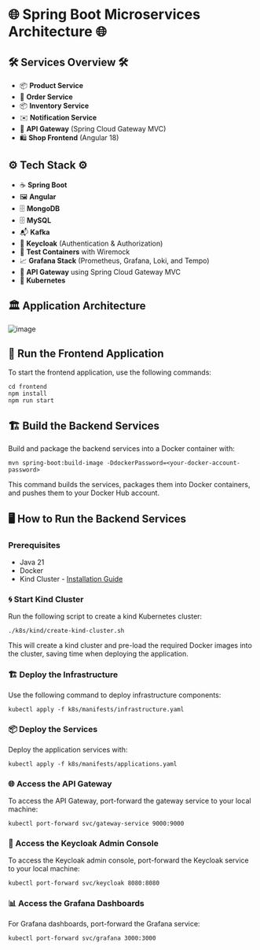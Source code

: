 
# 🌐 Spring Boot Microservices Architecture 🌐

## 🛠️ Services Overview 🛠️

- 📦 **Product Service**
- 🛒 **Order Service**
- 📦 **Inventory Service**
- ✉️ **Notification Service**
- 🚪 **API Gateway** (Spring Cloud Gateway MVC)
- 🛍️ **Shop Frontend** (Angular 18)

## ⚙️ Tech Stack ⚙️

- ☕ **Spring Boot**
- 🖼️ **Angular**
- 🗄️ **MongoDB**
- 🗄️ **MySQL**
- 📬 **Kafka**
- 🔑 **Keycloak** (Authentication & Authorization)
- 🧪 **Test Containers** with Wiremock
- 📈 **Grafana Stack** (Prometheus, Grafana, Loki, and Tempo)
- 🔗 **API Gateway** using Spring Cloud Gateway MVC
- 🐳 **Kubernetes**

## 🏛️ Application Architecture

![image](https://github.com/user-attachments/assets/d4ef38bd-8ae5-4cc7-9ac5-7a8e5ec3c969)

## 🚀 Run the Frontend Application

To start the frontend application, use the following commands:

```shell
cd frontend
npm install
npm run start
```

## 🏗️ Build the Backend Services

Build and package the backend services into a Docker container with:

```shell
mvn spring-boot:build-image -DdockerPassword=<your-docker-account-password>
```

This command builds the services, packages them into Docker containers, and pushes them to your Docker Hub account.

## 🖥️ How to Run the Backend Services

### Prerequisites

- Java 21
- Docker
- Kind Cluster - [Installation Guide](https://kind.sigs.k8s.io/docs/user/quick-start/#installation)

### 🌀 Start Kind Cluster

Run the following script to create a kind Kubernetes cluster:

```shell
./k8s/kind/create-kind-cluster.sh
```

This will create a kind cluster and pre-load the required Docker images into the cluster, saving time when deploying the application.

### 🏗️ Deploy the Infrastructure

Use the following command to deploy infrastructure components:

```shell
kubectl apply -f k8s/manifests/infrastructure.yaml
```

### 📦 Deploy the Services

Deploy the application services with:

```shell
kubectl apply -f k8s/manifests/applications.yaml
```

### 🌐 Access the API Gateway

To access the API Gateway, port-forward the gateway service to your local machine:

```shell
kubectl port-forward svc/gateway-service 9000:9000
```

### 🔑 Access the Keycloak Admin Console

To access the Keycloak admin console, port-forward the Keycloak service to your local machine:

```shell
kubectl port-forward svc/keycloak 8080:8080
```

### 📊 Access the Grafana Dashboards

For Grafana dashboards, port-forward the Grafana service:

```shell
kubectl port-forward svc/grafana 3000:3000
```
